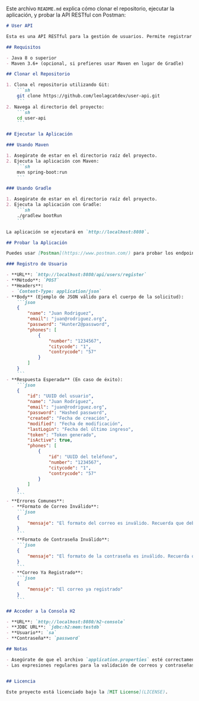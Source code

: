 Este archivo `README.md` explica cómo clonar el repositorio, ejecutar la aplicación, y probar la API RESTful con Postman:

```markdown
# User API

Esta es una API RESTful para la gestión de usuarios. Permite registrar usuarios y valida tanto el correo electrónico como la contraseña con expresiones regulares configurables.

## Requisitos

- Java 8 o superior
- Maven 3.6+ (opcional, si prefieres usar Maven en lugar de Gradle)

## Clonar el Repositorio

1. Clona el repositorio utilizando Git:
    ```sh
    git clone https://github.com/leolagcatdev/user-api.git
    ```
2. Navega al directorio del proyecto:
    ```sh
    cd user-api
    ```

## Ejecutar la Aplicación

### Usando Maven

1. Asegúrate de estar en el directorio raíz del proyecto.
2. Ejecuta la aplicación con Maven:
    ```sh
    mvn spring-boot:run
    ```

### Usando Gradle

1. Asegúrate de estar en el directorio raíz del proyecto.
2. Ejecuta la aplicación con Gradle:
    ```sh
    ./gradlew bootRun
    ```

La aplicación se ejecutará en `http://localhost:8080`.

## Probar la Aplicación

Puedes usar [Postman](https://www.postman.com/) para probar los endpoints de la API. Aquí te mostramos cómo probar el endpoint de registro de usuarios.

### Registro de Usuario

- **URL**: `http://localhost:8080/api/users/register`
- **Método**: `POST`
- **Headers**:
  - `Content-Type: application/json`
- **Body** (Ejemplo de JSON válido para el cuerpo de la solicitud):
    ```json
    {
        "name": "Juan Rodriguez",
        "email": "juan@rodriguez.org",
        "password": "Hunter2@password",
        "phones": [
            {
                "number": "1234567",
                "citycode": "1",
                "contrycode": "57"
            }
        ]
    }
    ```
- **Respuesta Esperada** (En caso de éxito):
    ```json
    {
        "id": "UUID del usuario",
        "name": "Juan Rodriguez",
        "email": "juan@rodriguez.org",
        "password": "Hashed password",
        "created": "Fecha de creación",
        "modified": "Fecha de modificación",
        "lastLogin": "Fecha del último ingreso",
        "token": "Token generado",
        "isActive": true,
        "phones": [
            {
                "id": "UUID del teléfono",
                "number": "1234567",
                "citycode": "1",
                "contrycode": "57"
            }
        ]
    }
    ```
- **Errores Comunes**:
  - **Formato de Correo Inválido**:
    ```json
    {
        "mensaje": "El formato del correo es inválido. Recuerda que debe ser \"tucorreo@dominio.abc\"."
    }
    ```
  - **Formato de Contraseña Inválido**:
    ```json
    {
        "mensaje": "El formato de la contraseña es inválido. Recuerda que debe tener al menos una letra mayúscula, una minúscula, un dígito, un carácter especial y 8 caracteres como mínimo."
    }
    ```
  - **Correo Ya Registrado**:
    ```json
    {
        "mensaje": "El correo ya registrado"
    }
    ```

## Acceder a la Consola H2

- **URL**: `http://localhost:8080/h2-console`
- **JDBC URL**: `jdbc:h2:mem:testdb`
- **Usuario**: `sa`
- **Contraseña**: `password`

## Notas

- Asegúrate de que el archivo `application.properties` esté correctamente configurado para tu entorno de desarrollo.
- Las expresiones regulares para la validación de correos y contraseñas están configuradas en el archivo `application.properties` y pueden ser modificadas allí.


## Licencia

Este proyecto está licenciado bajo la [MIT License](LICENSE).

```